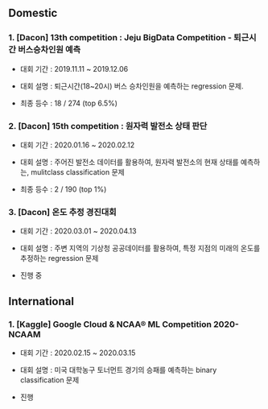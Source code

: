 ## Domestic

### 1. [Dacon] 13th competition : Jeju BigData Competition - 퇴근시간 버스승차인원 예측

- 대회 기간 : 2019.11.11 ~ 2019.12.06

- 대회 설명 : 퇴근시간(18~20시) 버스 승차인원을 예측하는 regression 문제.

- 최종 등수 : 18 / 274 (top 6.5%)

### 2. [Dacon] 15th competition : 원자력 발전소 상태 판단

- 대회 기간 : 2020.01.16 ~ 2020.02.12

- 대회 설명 : 주어진 발전소 데이터를 활용하여, 원자력 발전소의 현재 상태를 예측하는, mulitclass classification 문제

- 최종 등수 : 2 / 190 (top 1%)

### 3. [Dacon] 온도 추정 경진대회

- 대회 기간 : 2020.03.01 ~ 2020.04.13

- 대회 설명 : 주변 지역의 기상청 공공데이터를 활용하여, 특정 지점의 미래의 온도를 추정하는 regression 문제

- 진행 중

## International

### 1. [Kaggle] Google Cloud & NCAA® ML Competition 2020-NCAAM 

- 대회 기간 : 2020.02.15 ~ 2020.03.15

- 대회 설명 : 미국 대학농구 토너먼트 경기의 승패를 예측하는 binary classification 문제

- 진행 
